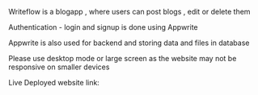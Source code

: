 Writeflow is a blogapp , where users can post blogs , edit or delete them

Authentication - login and signup is done using Appwrite

Appwrite is also used for backend and storing data and files in database

Please use desktop mode or large screen as the website may not be responsive on smaller devices

Live Deployed website link: 
